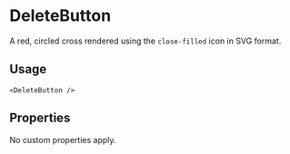 # DeleteButton

A red, circled cross rendered using the `close-filled` icon in SVG format.

## Usage

```
<DeleteButton />
```

## Properties

No custom properties apply.
